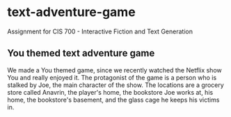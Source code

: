 # text-adventure-game
Assignment for CIS 700 - Interactive Fiction and Text Generation

## You themed text adventure game

We made a You themed game, since we recently watched the Netflix show You and really enjoyed it. The protagonist of the game is a person who is stalked by Joe, the main character of the show. The locations are a grocery store called Anavrin, the player's home, the bookstore Joe works at, his home, the bookstore's basement, and the glass cage he keeps his victims in.
